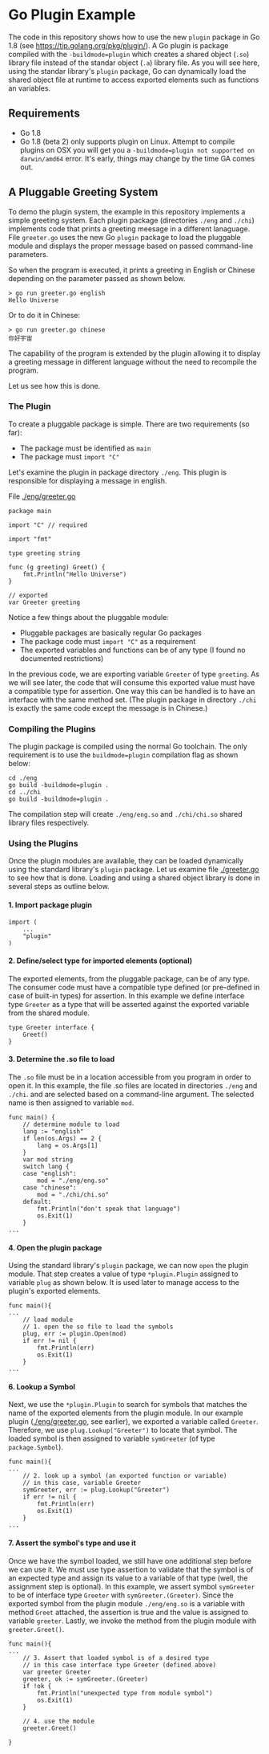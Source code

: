 # Go Plugin Example

The code in this repository shows how to use the new `plugin` package in Go 1.8 (see https://tip.golang.org/pkg/plugin/).  A Go plugin is package compiled with the `-buildmode=plugin` which creates a shared object (`.so`) library file instead of the standar object (`.a`) library file.  As you will see here, using the standar library's `plugin` package, Go can dynamically load the shared object file at runtime to access exported elements such as functions an variables.

## Requirements
- Go 1.8 
- Go 1.8 (beta 2) only supports plugin on Linux.  Attempt to compile plugins on OSX you will get you a  `-buildmode=plugin not supported on darwin/amd64` error.  It's early, things may change by the time GA comes out.

## A Pluggable Greeting System
To demo the plugin system, the example in this repository implements a simple greeting system.  Each plugin package (directories `./eng` and `./chi`) implements code that prints a greeting meesage in a different lanaguage.  File `greeter.go` uses the new Go `plugin` package to load the pluggable module and displays the proper message based on passed command-line parameters.

So when the program is executed, it prints a greeting in English or Chinese depending on the parameter passed as shown below.
```
> go run greeter.go english
Hello Universe
```
Or to do it in Chinese:
```
> go run greeter.go chinese
你好宇宙
```
The capability of the program is extended by the plugin allowing it to display a greeting message in different language without the need to recompile the program.

Let us see how this is done.


### The Plugin
To create a pluggable package is simple.  There are two requirements (so far):
- The package must be identified as `main`
- The package must `import "C"`

Let's examine the plugin in package directory `./eng`.  This plugin is responsible for displaying a message in english.  

File [./eng/greeter.go](./eng/greeter.go)
```
package main

import "C" // required

import "fmt"

type greeting string

func (g greeting) Greet() {
	fmt.Println("Hello Universe")
}

// exported
var Greeter greeting
```
Notice a few things about the pluggable module:
- Pluggable packages are basically regular Go packages
- The package code must `import "C"` as a requirement
- The exported variables and functions can be of any type (I found no documented restrictions)

In the previous code, we are exporting variable `Greeter` of type `greeting`.  As we will see later, the code that will consume this exported value must have a compatible type for assertion.  One way this can be handled is to have an interface with the same method set. (The plugin package in directory `./chi` is exactly the same code except the message is in Chinese.)

### Compiling the Plugins
The plugin package is compiled using the normal Go toolchain.  The only requirement is to use the `buildmode=plugin` compilation flag as shown below:
```
cd ./eng
go build -buildmode=plugin .
cd ../chi
go build -buildmode=plugin .
```
The compilation step will create `./eng/eng.so` and `./chi/chi.so` shared library files respectively.

### Using the Plugins
Once the plugin modules are available, they can be loaded dynamically using the standard library's `plugin` package.  Let us examine file [./greeter.go](./greeter.go) to see how that is done. Loading and using a shared object library is done in several steps as outline below.

#### 1. Import package plugin
```
import (
	...
	"plugin"
)
```
#### 2. Define/select type for imported elements (optional)
The exported elements, from the pluggable package, can be of any type.  The consumer code must have a compatible type defined (or pre-defined in case of built-in types) for assertion. In this example we define interface type `Greeter` as a type that will be asserted against the exported variable from the shared module. 
```
type Greeter interface {
	Greet()
}
```
#### 3. Determine the .so file to load
The `.so` file must be in a location accessible from you program in order to open it.  In this example, the file .so files are located in directories `./eng` and `./chi`.  and are selected based on a command-line argument.  The selected name is then assigned to variable `mod`.
```
func main() {
	// determine module to load
	lang := "english"
	if len(os.Args) == 2 {
		lang = os.Args[1]
	}
	var mod string
	switch lang {
	case "english":
		mod = "./eng/eng.so"
	case "chinese":
		mod = "./chi/chi.so"
	default:
		fmt.Println("don't speak that language")
		os.Exit(1)
	}
...
```
#### 4. Open the plugin package
Using the standard library's `plugin` package, we can now `open` the plugin module.  That step creates a value of type `*plugin.Plugin` assigned to variable `plug` as shown below.  It is used later to manage access to the plugin's exported elements.

```
func main(){
...
	// load module
	// 1. open the so file to load the symbols
	plug, err := plugin.Open(mod)
	if err != nil {
		fmt.Println(err)
		os.Exit(1)
	}
...
```
#### 6. Lookup a Symbol
Next, we use the `*plugin.Plugin` to search for symbols that matches the name of the exported elements from the plugin module.  In our example plugin ([./eng/greeter.go](./eng/greeter.go), see earlier), we exported a variable called `Greeter`.  Therefore, we use `plug.Lookup("Greeter")` to locate that symbol.  The loaded symbol is then assigned to variable `symGreeter` (of type `package.Symbol`).
```
func main(){
...
	// 2. look up a symbol (an exported function or variable)
	// in this case, variable Greeter
	symGreeter, err := plug.Lookup("Greeter")
	if err != nil {
		fmt.Println(err)
		os.Exit(1)
	}
...
```

#### 7. Assert the symbol's type and use it
Once we have the symbol loaded, we still have one additional step before we can use it.  We must use type assertion to validate that the symbol is of an expected type and assign its value to a variable of that type (well, the assignment step is optional).  In this example, we assert symbol `symGreeter` to be of interface type `Greeter` with `symGreeter.(Greeter)`.  Since the exported symbol from the plugin module `./eng/eng.so` is a variable with method `Greet` attached, the assertion is true and the value is assigned to variable `greeter`.  Lastly, we invoke the method from the plugin module with `greeter.Greet()`.
```
func main(){
...
	// 3. Assert that loaded symbol is of a desired type
	// in this case interface type Greeter (defined above)
	var greeter Greeter
	greeter, ok := symGreeter.(Greeter)
	if !ok {
		fmt.Println("unexpected type from module symbol")
		os.Exit(1)
	}

	// 4. use the module
	greeter.Greet()

}
```
